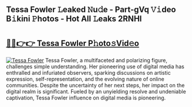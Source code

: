 ## Tessa Fowler 𝙻eaked 𝙽u𝚍e - Part-gVq 𝚅𝚒deo B𝚒kini 𝙿hotos - Hot All 𝙻eaks 2RNHI

# <h2><a href="http://ld30fr.urlbe.top/?page=Tessa+Fowler">🔗🔗👉👉 Tessa Fowler P𝚑oto𝚜Vid𝚎o</a></h2>

[![Tessa Fowler](https://i.imgur.com/eBuTRDB.gif)](http://ld30fr.urlbe.top/?page=Tessa+Fowler)
Tessa Fowler, a multifaceted and polarizing figure, challenges simple understanding. Her pioneering use of digital media has enthralled and infuriated observers, sparking discussions on artistic expression, self-representation, and the evolving nature of online communities. Despite the uncertainty of her next steps, her impact on the digital realm is significant. Fueled by an unyielding resolve and undeniable captivation, Tessa Fowler influence on digital media is pioneering.

